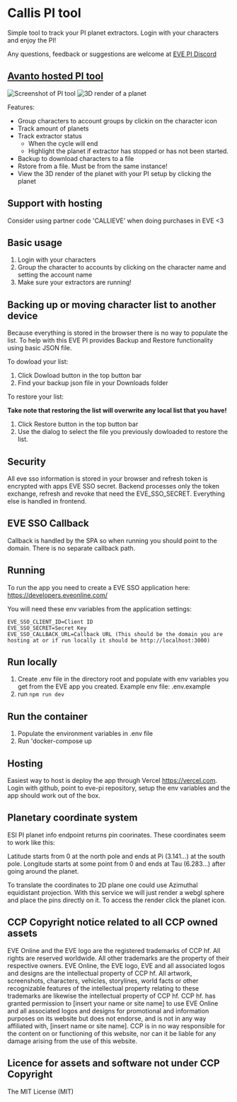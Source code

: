 # Callis PI tool

Simple tool to track your PI planet extractors. Login with your characters and enjoy the PI!

Any questions, feedback or suggestions are welcome at [EVE PI Discord](https://discord.gg/GPtw5kfuJu)

## [Avanto hosted PI tool](https://pi.avanto.tk)

![Screenshot of PI tool](https://github.com/calli-eve/eve-pi/blob/main/images/eve-pi.png)
![3D render of a planet](https://github.com/calli-eve/eve-pi/blob/main/images/3dplanet.png)


Features:

- Group characters to account groups by clickin on the character icon
- Track amount of planets
- Track extractor status
  - When the cycle will end
  - Highlight the planet if extractor has stopped or has not been started.
- Backup to download characters to a file
- Rstore from a file. Must be from the same instance!
- View the 3D render of the planet with your PI setup by clicking the planet

## Support with hosting

Consider using partner code 'CALLIEVE' when doing purchases in EVE <3

## Basic usage

1. Login with your characters
2. Group the character to accounts by clicking on the character name and setting the account name
3. Make sure your extractors are running!

## Backing up or moving character list to another device

Because everything is stored in the browser there is no way to populate the list. To help with this EVE PI provides Backup and Restore functionality using basic JSON file.

To dowload your list:

1. Click Dowload button in the top button bar
2. Find your backup json file in your Downloads folder

To restore your list:

**Take note that restoring the list will overwrite any local list that you have!**

1. Click Restore button in the top button bar
2. Use the dialog to select the file you previously dowloaded to restore the list.

## Security

All eve sso information is stored in your browser and refresh token is encrypted with apps EVE SSO secret. Backend processes only the token exchange, refresh and revoke that need the EVE_SSO_SECRET. Everything else is handled in frontend.

## EVE SSO Callback

Callback is handled by the SPA so when running you should point to the domain. There is no separate callback path.

## Running

To run the app you need to create a EVE SSO application here: https://developers.eveonline.com/

You will need these env variables from the application settings:

```
EVE_SSO_CLIENT_ID=Client ID
EVE_SSO_SECRET=Secret Key
EVE_SSO_CALLBACK_URL=Callback URL (This should be the domain you are hosting at or if run locally it should be http://localhost:3000)
```

## Run locally

1. Create .env file in the directory root and populate with env variables you get from the EVE app you created. Example env file: .env.example
2. run `npm run dev`

## Run the container

1. Populate the environment variables in .env file
2. Run 'docker-compose up

## Hosting

Easiest way to host is deploy the app through Vercel https://vercel.com. Login with github, point to eve-pi repository, setup the env variables and the app should work out of the box.

## Planetary coordinate system

ESI PI planet info endpoint returns pin coorinates. These coordinates seem to work like this:

Latitude starts from 0 at the north pole and ends at Pi (3.141...) at the south pole.
Longitude starts at some point from 0 and ends at Tau (6.283...) after going around the planet.

To translate the coordinates to 2D plane one could use Azimuthal equidistant projection. With this service we will just render a webgl sphere and place the pins directly on it. To access the render click the planet icon.

## CCP Copyright notice related to all CCP owned assets

EVE Online and the EVE logo are the registered trademarks of CCP hf. All rights are reserved worldwide. All other trademarks are the property of their respective owners. EVE Online, the EVE logo, EVE and all associated logos and designs are the intellectual property of CCP hf. All artwork, screenshots, characters, vehicles, storylines, world facts or other recognizable features of the intellectual property relating to these trademarks are likewise the intellectual property of CCP hf. CCP hf. has granted permission to [insert your name or site name] to use EVE Online and all associated logos and designs for promotional and information purposes on its website but does not endorse, and is not in any way affiliated with, [insert name or site name]. CCP is in no way responsible for the content on or functioning of this website, nor can it be liable for any damage arising from the use of this website.

## Licence for assets and software not under CCP Copyright

The MIT License (MIT)

